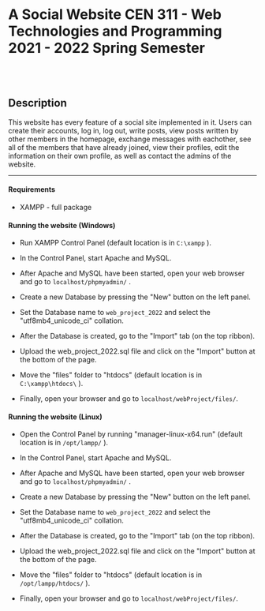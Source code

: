 <h1> A Social Website CEN 311 - Web Technologies and Programming<br/>2021 - 2022 Spring Semester</h1><br/><br/>



<h2> Description </h2>
This website has every feature of a social site implemented in it. Users can create their accounts, log in, log out, write posts, view posts written by other members in the homepage, exchange messages with eachother, see all of the members that have already joined, view their profiles, edit the information on their own profile, as well as contact the admins of the website.<br/>

---

#### Requirements
- XAMPP - full package

#### Running the website (Windows)
- Run XAMPP Control Panel (default location is in `C:\xampp` ).

- In the Control Panel, start Apache and MySQL.

- After Apache and MySQL have been started, open your web browser and go to `localhost/phpmyadmin/` .

- Create a new Database by pressing the "New" button on the left panel.

- Set the Database name to `web_project_2022` and select the "utf8mb4_unicode_ci" collation.

- After the Database is created, go to the "Import" tab (on the top ribbon).

- Upload the web_project_2022.sql file and click on the "Import" button at the bottom of the page.

- Move the "files" folder to "htdocs" (default location is in `C:\xampp\htdocs\` ).

- Finally, open your browser and go to `localhost/webProject/files/`.

#### Running the website (Linux)
- Open the Control Panel by running "manager-linux-x64.run" (default location is in `/opt/lampp/` ).

- In the Control Panel, start Apache and MySQL.

- After Apache and MySQL have been started, open your web browser and go to `localhost/phpmyadmin/` .

- Create a new Database by pressing the "New" button on the left panel.

- Set the Database name to `web_project_2022` and select the "utf8mb4_unicode_ci" collation.

- After the Database is created, go to the "Import" tab (on the top ribbon).

- Upload the web_project_2022.sql file and click on the "Import" button at the bottom of the page.

- Move the "files" folder to "htdocs" (default location is in `/opt/lampp/htdocs/` ).

- Finally, open your browser and go to `localhost/webProject/files/`.
